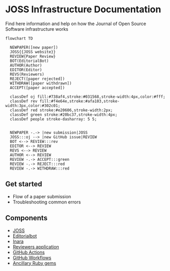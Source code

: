 # JOSS Infrastructure Documentation

Find here information and help on how the Journal of Open Source Software infrastructure works



```mermaid
flowchart TD

  NEWPAPER([new paper])
  JOSS{{JOSS website}}
  REVIEW{Paper Review}
  BOT(EditorialBot)
  AUTHOR(Author)
  EDITOR(Editor)
  REVS(Reviewers)
  REJECT([paper rejected])
  WITHDRAW([paper withdrawn])
  ACCEPT([paper accepted])

  classDef oj fill:#738af4,stroke:#031568,stroke-width:4px,color:#fff;
  classDef rev fill:#f4e64e,stroke:#afa103,stroke-width:3px,color:#302c01;
  classDef red stroke:#e20606,stroke-width:2px;
  classDef green stroke:#20bc37,stroke-width:4px;
  classDef people stroke-dasharray: 5 5;


  NEWPAPER -.-> |new submission|JOSS
  JOSS:::oj --> |new GitHub issue|REVIEW
  BOT <--> REVIEW:::rev
  EDITOR <--> REVIEW
  REVS <--> REVIEW
  AUTHOR <--> REVIEW
  REVIEW -.-> ACCEPT:::green
  REVIEW -.-> REJECT:::red
  REVIEW -.-> WITHDRAW:::red
```

## Get started

- Flow of a paper submission
- Troubleshooting common errors


## Components


- [JOSS](https://joss.readthedocs.io)
- [Editorialbot](https://buffy.readthedocs.io/)
- [Inara](https://github.com/openjournals/inara)
- [Reviewers application](./docs/reviewers.md)
- [GitHub Actions](./docs/github-actions.md)
- [GitHub Workflows](./docs/workflows.md)
- [Ancillary Ruby gems](./docs/gems.md)

